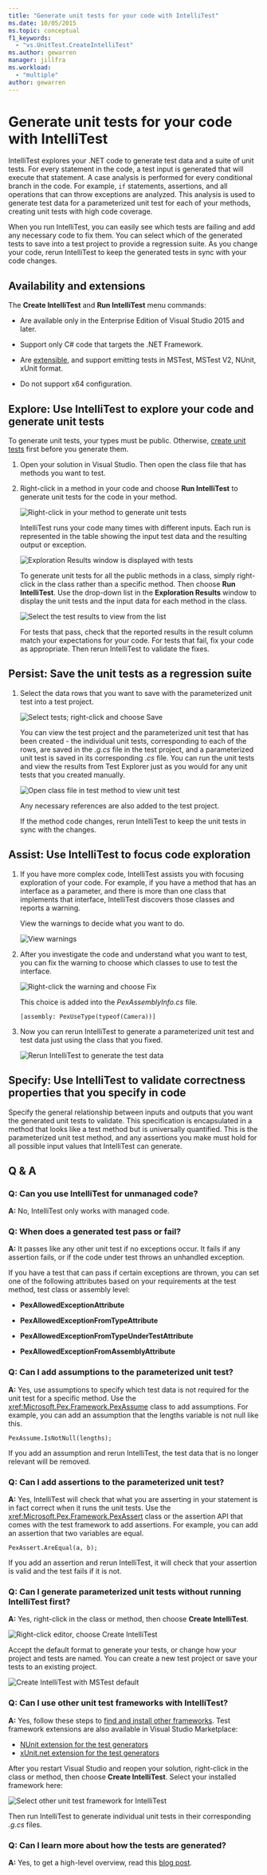 ```yaml
---
title: "Generate unit tests for your code with IntelliTest"
ms.date: 10/05/2015
ms.topic: conceptual
f1_keywords:
  - "vs.UnitTest.CreateIntelliTest"
ms.author: gewarren
manager: jillfra
ms.workload:
  - "multiple"
author: gewarren
---
```

# Generate unit tests for your code with IntelliTest

IntelliTest explores your .NET code to generate test data and a suite of unit tests. For every statement in the code, a test input is generated that will execute that statement. A case analysis is performed for every conditional branch in the code. For example, `if` statements, assertions, and all operations that can throw exceptions are analyzed. This analysis is used to generate test data for a parameterized unit test for each of your methods, creating unit tests with high code coverage.

When you run IntelliTest, you can easily see which tests are failing and add any necessary code to fix them. You can select which of the generated tests to save into a test project to provide a regression suite. As you change your code, rerun IntelliTest to keep the generated tests in sync with your code changes.

## Availability and extensions

The **Create IntelliTest** and **Run IntelliTest** menu commands:

* Are available only in the Enterprise Edition of Visual Studio 2015 and later.

* Support only C# code that targets the .NET Framework.

* Are [extensible](#extend-framework), and support emitting tests in MSTest,
  MSTest V2, NUnit, xUnit format.

* Do not support x64 configuration.

## Explore: Use IntelliTest to explore your code and generate unit tests

To generate unit tests, your types must be public. Otherwise, [create unit tests](#NoRun) first before you generate them.

1. Open your solution in Visual Studio. Then open the class file that has methods you want to test.

2. Right-click in a method in your code and choose **Run IntelliTest** to generate unit tests for the code in your method.

     ![Right&#45;click in your method to generate unit tests](../test/media/runpex.png)

     IntelliTest runs your code many times with different inputs. Each run is represented in the table showing the input test data and the resulting output or exception.

     ![Exploration Results window is displayed with tests](../test/media/pexexplorationresults.png)

     To generate unit tests for all the public methods in a class, simply right-click in the class rather than a specific method. Then choose **Run IntelliTest**. Use the drop-down list in the **Exploration Results** window to display the unit tests and the input data for each method in the class.

     ![Select the test results to view from the list](../test/media/selectpextest.png)

     For tests that pass, check that the reported results in the result column match your expectations for your code. For tests that fail, fix your code as appropriate. Then rerun IntelliTest to validate the fixes.

## Persist: Save the unit tests as a regression suite

1. Select the data rows that you want to save with the parameterized unit test into a test project.

     ![Select tests; right&#45;click and choose Save](../test/media/savepextests.png)

     You can view the test project and the parameterized unit test that has been created - the individual unit tests, corresponding to each of the rows, are saved in the *.g.cs* file in the test project, and a parameterized unit test is saved in its corresponding *.cs* file. You can run the unit tests and view the results from Test Explorer just as you would for any unit tests that you created manually.

     ![Open class file in test method to view unit test](../test/media/testmethodpex.png)

     Any necessary references are also added to the test project.

     If the method code changes, rerun IntelliTest to keep the unit tests in sync with the changes.

## Assist: Use IntelliTest to focus code exploration

1. If you have more complex code, IntelliTest assists you with focusing exploration of your code. For example, if you have a method that has an interface as a parameter, and there is more than one class that implements that interface, IntelliTest discovers those classes and reports a warning.

     View the warnings to decide what you want to do.

     ![View warnings](../test/media/pexviewwarning.png)

2. After you investigate the code and understand what you want to test, you can fix the warning to choose which classes to use to test the interface.

     ![Right&#45;click the warning and choose Fix](../test/media/pexfixwarning.png)

     This choice is added into the *PexAssemblyInfo.cs* file.

     `[assembly: PexUseType(typeof(Camera))]`

3. Now you can rerun IntelliTest to generate a parameterized unit test and test data just using the class that you fixed.

     ![Rerun IntelliTest to generate the test data](../test/media/pexwarningsfixed.png)

## Specify: Use IntelliTest to validate correctness properties that you specify in code

Specify the general relationship between inputs and outputs that you want the generated unit tests to validate. This specification is encapsulated in a method that looks like a test method but is universally quantified. This is the parameterized unit test method, and any assertions you make must hold for all possible input values that IntelliTest can generate.

## Q & A

### Q: Can you use IntelliTest for unmanaged code?

**A:** No, IntelliTest only works with managed code.

### Q: When does a generated test pass or fail?

**A:** It passes like any other unit test if no exceptions occur. It fails if any assertion fails, or if the code under test throws an unhandled exception.

 If you have a test that can pass if certain exceptions are thrown, you can set one of the following attributes based on your requirements at the test method, test class or assembly level:

- **PexAllowedExceptionAttribute**

- **PexAllowedExceptionFromTypeAttribute**

- **PexAllowedExceptionFromTypeUnderTestAttribute**

- **PexAllowedExceptionFromAssemblyAttribute**

### Q: Can I add assumptions to the parameterized unit test?

**A:** Yes, use assumptions to specify which test data is not required for the unit test for a specific method. Use the <xref:Microsoft.Pex.Framework.PexAssume> class to add assumptions. For example, you can add an assumption that the lengths variable is not null like this.

 `PexAssume.IsNotNull(lengths);`

 If you add an assumption and rerun IntelliTest, the test data that is no longer relevant will be removed.

### Q: Can I add assertions to the parameterized unit test?

**A:** Yes, IntelliTest will check that what you are asserting in your statement is in fact correct when it runs the unit tests. Use the <xref:Microsoft.Pex.Framework.PexAssert> class or the assertion API that comes with the test framework to add assertions. For example, you can add an assertion that two variables are equal.

 `PexAssert.AreEqual(a, b);`

 If you add an assertion and rerun IntelliTest, it will check that your assertion is valid and the test fails if it is not.

### <a name="NoRun"></a> Q: Can I generate parameterized unit tests without running IntelliTest first?

**A:** Yes, right-click in the class or method, then choose **Create IntelliTest**.

 ![Right&#45;click editor, choose Create IntelliTest](../test/media/pexcreateintellitest.png)

 Accept the default format to generate your tests, or change how your project and tests are named. You can create a new test project or save your tests to an existing project.

 ![Create IntelliTest with MSTest default](../test/media/pexcreateintellitestmstest.png)

<a name="extend-framework"></a>
### Q: Can I use other unit test frameworks with IntelliTest?

**A:** Yes, follow these steps to [find and install other frameworks](../test/install-third-party-unit-test-frameworks.md).
Test framework extensions are also available in Visual Studio Marketplace:

* [NUnit extension for the test generators](https://marketplace.visualstudio.com/items?itemName=NUnitDevelopers.TestGeneratorNUnitextension-18371)
* [xUnit.net extension for the test generators](https://marketplace.visualstudio.com/items?itemName=BradWilson.xUnitnetTestExtensions)

After you restart Visual Studio and reopen your solution, right-click in the class or method, then choose **Create IntelliTest**. Select your installed framework here:

![Select other unit test framework for IntelliTest](../test/media/pexcreateintellitestextensions.png)

Then run IntelliTest to generate individual unit tests in their corresponding *.g.cs* files.

### Q: Can I learn more about how the tests are generated?

**A:** Yes, to get a high-level overview, read this [blog post](https://devblogs.microsoft.com/devops/intellitest-one-test-to-rule-them-all/).
